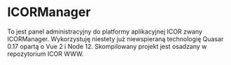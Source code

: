 # ICORManager

To jest panel administracyjny do platformy aplikacyjnej ICOR zwany ICORManager. Wykorzystuję niestety już niewspieraną technologię Quasar 0.17 opartą o Vue 2 i Node 12. Skompilowany projekt jest osadzany w repozytorium ICOR WWW.
